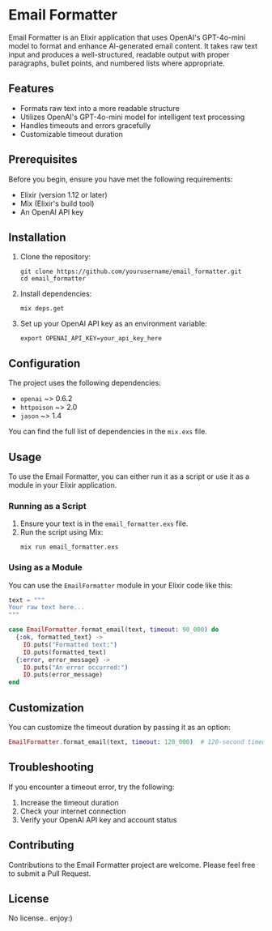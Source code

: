 # Email Formatter

Email Formatter is an Elixir application that uses OpenAI's GPT-4o-mini model to format and enhance AI-generated email content. It takes raw text input and produces a well-structured, readable output with proper paragraphs, bullet points, and numbered lists where appropriate.

## Features

- Formats raw text into a more readable structure
- Utilizes OpenAI's GPT-4o-mini model for intelligent text processing
- Handles timeouts and errors gracefully
- Customizable timeout duration

## Prerequisites

Before you begin, ensure you have met the following requirements:

- Elixir (version 1.12 or later)
- Mix (Elixir's build tool)
- An OpenAI API key

## Installation

1. Clone the repository:
   ```
   git clone https://github.com/yourusername/email_formatter.git
   cd email_formatter
   ```

2. Install dependencies:
   ```
   mix deps.get
   ```

3. Set up your OpenAI API key as an environment variable:
   ```
   export OPENAI_API_KEY=your_api_key_here
   ```

## Configuration

The project uses the following dependencies:

- `openai` ~> 0.6.2
- `httpoison` ~> 2.0
- `jason` ~> 1.4

You can find the full list of dependencies in the `mix.exs` file.

## Usage

To use the Email Formatter, you can either run it as a script or use it as a module in your Elixir application.

### Running as a Script

1. Ensure your text is in the `email_formatter.exs` file.
2. Run the script using Mix:
   ```
   mix run email_formatter.exs
   ```

### Using as a Module

You can use the `EmailFormatter` module in your Elixir code like this:

```elixir
text = """
Your raw text here...
"""

case EmailFormatter.format_email(text, timeout: 90_000) do
  {:ok, formatted_text} ->
    IO.puts("Formatted text:")
    IO.puts(formatted_text)
  {:error, error_message} ->
    IO.puts("An error occurred:")
    IO.puts(error_message)
end
```

## Customization

You can customize the timeout duration by passing it as an option:

```elixir
EmailFormatter.format_email(text, timeout: 120_000)  # 120-second timeout
```

## Troubleshooting

If you encounter a timeout error, try the following:

1. Increase the timeout duration
2. Check your internet connection
3. Verify your OpenAI API key and account status

## Contributing

Contributions to the Email Formatter project are welcome. Please feel free to submit a Pull Request.

## License

No license.. enjoy:)
